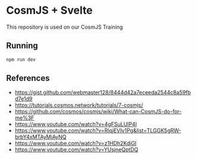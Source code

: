 # CosmJS + Svelte

This repository is used on our CosmJS Training

## Running

```bash
npm run dev
```

## References
* https://gist.github.com/webmaster128/8444d42a7eceeda2544c8a59fbd7e1d9
* https://tutorials.cosmos.network/tutorials/7-cosmjs/
* https://github.com/cosmos/cosmjs/wiki/What-can-CosmJS-do-for-me%3F
* https://www.youtube.com/watch?v=4gFSuLUlP4I
* https://www.youtube.com/watch?v=RlqjEVIv1Pg&list=TLGGK5gRW-brbY4xMTAyMjAyNQ
* https://www.youtube.com/watch?v=z1HDh2KdiGI
* https://www.youtube.com/watch?v=YUsjneQptDQ